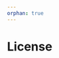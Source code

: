 ```yaml
---
orphan: true
---
```


# License

```{include} ../LICENSE

```
                                                                                                           